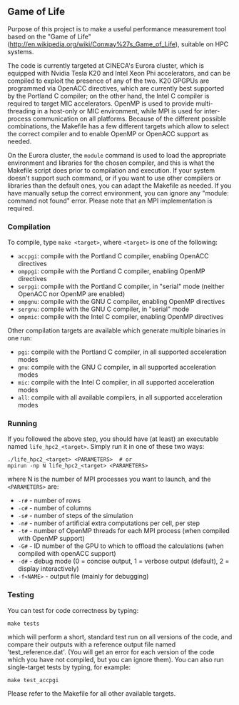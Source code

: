 ## Game of Life

Purpose of this project is to make a useful performance measurement tool based on the "Game of Life" (http://en.wikipedia.org/wiki/Conway%27s_Game_of_Life), suitable on HPC systems.

The code is currently targeted at CINECA's Eurora cluster, which is equipped with Nvidia Tesla K20 and Intel Xeon Phi accelerators, and can be compiled to exploit the presence of any of the two.
K20 GPGPUs are programmed via OpenACC directives, which are currently best supported by the Portland C compiler; on the other hand, the Intel C compiler is required to target MIC accelerators. OpenMP is used to provide multi-threading in a host-only or MIC environment, while MPI is used for inter-process communication on all platforms. Because of the different possible combinations, the Makefile has a few different targets which allow to select the correct compiler and to enable OpenMP or OpenACC support as needed.

On the Eurora cluster, the `module` command is used to load the appropriate environment and libraries for the chosen compiler, and this is what the Makefile script does prior to compilation and execution. If your system doesn't support such command, or if you want to use other compilers or libraries than the default ones, you can adapt the Makefile as needed. If you have manually setup the correct environment, you can ignore any "module: command not found" error. Please note that an MPI implementation is required.

### Compilation

To compile, type `make <target>`, where `<target>` is one of the following:

* `accpgi`: compile with the Portland C compiler, enabling OpenACC directives
* `omppgi`: compile with the Portland C compiler, enabling OpenMP directives
* `serpgi`: compile with the Portland C compiler, in "serial" mode (neither OpenACC nor OpenMP are enabled)
* `ompgnu`: compile with the GNU C compiler, enabling OpenMP directives
* `sergnu`: compile with the GNU C compiler, in "serial" mode
* `ompmic`: compile with the Intel C compiler, enabling OpenMP directives

Other compilation targets are available which generate multiple binaries in one run:

* `pgi`: compile with the Portland C compiler, in all supported acceleration modes
* `gnu`: compile with the GNU C compiler, in all supported acceleration modes
* `mic`: compile with the Intel C compiler, in all supported acceleration modes
* `all`: compile with all available compilers, in all supported acceleration modes

### Running

If you followed the above step, you should have (at least) an executable named `life_hpc2_<target>`. Simply run it in one of these two ways:

    ./life_hpc2_<target> <PARAMETERS>  # or
    mpirun -np N life_hpc2_<target> <PARAMETERS>

where N is the number of MPI processes you want to launch, and the `<PARAMETERS>` are:

* `-r#` - number of rows
* `-c#` - number of columns
* `-s#` - number of steps of the simulation
* `-n#` - number of artificial extra computations per cell, per step
* `-t#` - number of OpenMP threads for each MPI process (when compiled with OpenMP support)
* `-G#` - ID number of the GPU to which to offload the calculations (when compiled with openACC support)
* `-d#` - debug mode (0 = concise output, 1 = verbose output (default), 2 = display interactively)
* `-f<NAME>` - output file (mainly for debugging)

### Testing

You can test for code correctness by typing:

    make tests

which will perform a short, standard test run on all versions of the code, and compare their outputs with a reference output file named 'test_reference.dat'. (You will get an error for each version of the code which you have not compiled, but you can ignore them). You can also run single-target tests by typing, for example:

    make test_accpgi

Please refer to the Makefile for all other available targets.
